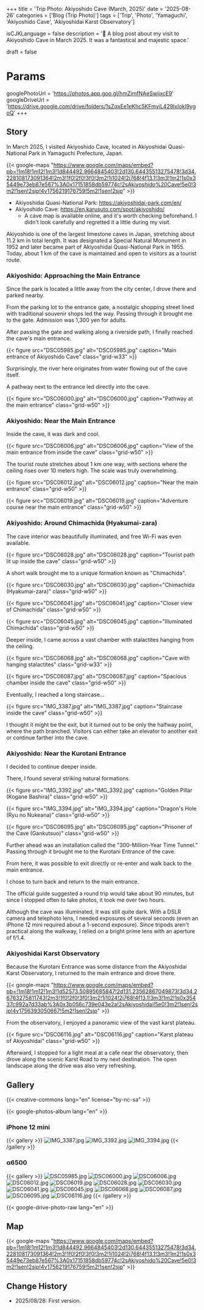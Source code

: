 +++
title = 'Trip Photo: Akiyoshido Cave (March, 2025)'
date = '2025-08-26'
categories = ['Blog (Trip Photo)']
tags = ['Trip', 'Photo', 'Yamaguchi', 'Akiyoshido Cave', 'Akiyoshidai Karst Observatory']

isCJKLanguage = false
description = '🔦 A blog post about my visit to Akiyoshido Cave in March 2025. It was a fantastical and majestic space.'

draft = false

# Params
googlePhotoUrl = 'https://photos.app.goo.gl/hmZimfNAeSwijxcE9'
googleDriveUrl = 'https://drive.google.com/drive/folders/1sZqxEe1eKhc5KFmviL429lxIokl9ygoQ'
+++


## Story

In March 2025, I visited Akiyoshido Cave,
located in Akiyoshidai Quasi-National Park in Yamaguchi Prefecture, Japan.

{{< google-maps "https://www.google.com/maps/embed?pb=!1m18!1m12!1m3!1d844492.9664845403!2d130.64435513275478!3d34.228108173091364!2m3!1f0!2f0!3f0!3m2!1i1024!2i768!4f13.1!3m3!1m2!1s0x35449e73eb87e567%3A0x17151858db59774c!2sAkiyoshido%20Cave!5e0!3m2!1sen!2sjp!4v1756219176759!5m2!1sen!2sjp" >}}

- Akiyoshidai Quasi-National Park: https://akiyoshidai-park.com/en/
- Akiyoshido Cave: https://en.karusuto.com/spot/akiyoshido/
    - A cave map is available online, and it's worth checking beforehand. I didn't look carefully and regretted it a little during my visit.

Akiyoshido is one of the largest limestone caves in Japan,
stretching about 11.2 km in total length.
It was designated a Special Natural Monument in 1952 and later became part of Akiyoshidai Quasi-National Park in 1955.
Today, about 1 km of the cave is maintained and open to visitors as a tourist route.


### Akiyoshido: Approaching the Main Entrance

Since the park is located a little away from the city center,
I drove there and parked nearby.

From the parking lot to the entrance gate,
a nostalgic shopping street lined with traditional souvenir shops led the way.
Passing through it brought me to the gate.
Admission was 1,300 yen for adults.

After passing the gate and walking along a riverside path,
I finally reached the cave's main entrance.

{{< figure
    src="DSC05985.jpg"
    alt="DSC05985.jpg"
    caption="Main entrance of Akiyoshido Cave"
    class="grid-w33"
    >}}

Surprisingly, the river here originates from water flowing out of the cave itself.

A pathway next to the entrance led directly into the cave.

{{< figure
    src="DSC06000.jpg"
    alt="DSC06000.jpg"
    caption="Pathway at the main entrance"
    class="grid-w50"
    >}}


### Akiyoshido: Near the Main Entrance

Inside the cave, it was dark and cool.

{{< figure
    src="DSC06006.jpg"
    alt="DSC06006.jpg"
    caption="View of the main entrance from inside the cave"
    class="grid-w50"
    >}}

The tourist route stretches about 1 km one way,
with sections where the ceiling rises over 10 meters high.
The scale was truly overwhelming.

{{< figure
    src="DSC06012.jpg"
    alt="DSC06012.jpg"
    caption="Near the main entrance"
    class="grid-w50"
    >}}

{{< figure
    src="DSC06019.jpg"
    alt="DSC06019.jpg"
    caption="Adventure course near the main entrance"
    class="grid-w50"
    >}}


### Akiyoshido: Around Chimachida (Hyakumai-zara)

The cave interior was beautifully illuminated, and free Wi-Fi was even available.

{{< figure
    src="DSC06028.jpg"
    alt="DSC06028.jpg"
    caption="Tourist path lit up inside the cave"
    class="grid-w50"
    >}}


A short walk brought me to a unique formation known as "Chimachida".

{{< figure
    src="DSC06030.jpg"
    alt="DSC06030.jpg"
    caption="Chimachida (Hyakumai-zara)"
    class="grid-w50"
    >}}

{{< figure
    src="DSC06041.jpg"
    alt="DSC06041.jpg"
    caption="Closer view of Chimachida"
    class="grid-w50"
    >}}

{{< figure
    src="DSC06045.jpg"
    alt="DSC06045.jpg"
    caption="Illuminated Chimachida"
    class="grid-w50"
    >}}


Deeper inside, I came across a vast chamber with stalactites hanging from the ceiling.

{{< figure
    src="DSC06068.jpg"
    alt="DSC06068.jpg"
    caption="Cave with hanging stalactites"
    class="grid-w33"
    >}}

{{< figure
    src="DSC06087.jpg"
    alt="DSC06087.jpg"
    caption="Spacious chamber inside the cave"
    class="grid-w50"
    >}}


Eventually, I reached a long staircase...

{{< figure
    src="IMG_3387.jpg"
    alt="IMG_3387.jpg"
    caption="Staircase inside the cave"
    class="grid-w50"
    >}}


I thought it might be the exit,
but it turned out to be only the halfway point, where the path branched.
Visitors can either take an elevator to another exit or continue farther into the cave.


### Akiyoshido: Near the Kurotani Entrance

I decided to continue deeper inside.

There, I found several striking natural formations.

{{< figure
    src="IMG_3392.jpg"
    alt="IMG_3392.jpg"
    caption="Golden Pillar (Kogane Bashira)"
    class="grid-w50"
    >}}

{{< figure
    src="IMG_3394.jpg"
    alt="IMG_3394.jpg"
    caption="Dragon's Hole (Ryu no Nukeana)"
    class="grid-w50"
    >}}

{{< figure
    src="DSC06095.jpg"
    alt="DSC06095.jpg"
    caption="Prisoner of the Cave (Gankutsuo)"
    class="grid-w50"
    >}}


Further ahead was an installation called the "300-Million-Year Time Tunnel.”
Passing through it brought me to the Kurotani Entrance of the cave.

From here, it was possible to exit directly or re-enter and walk back to the main entrance.

I chose to turn back and return to the main entrance.

The official guide suggested a round trip would take about 90 minutes,
but since I stopped often to take photos, it took me over two hours.

Although the cave was illuminated, it was still quite dark.
With a DSLR camera and telephoto lens, I needed exposures of several seconds
(even an iPhone 12 mini required about a 1-second exposure).
Since tripods aren't practical along the walkway,
I relied on a bright prime lens with an aperture of f/1.4.


### Akiyoshidai Karst Observatory

Because the Kurotani Entrance was some distance from the Akiyoshidai Karst Observatory,
I returned to the main entrance and drove there.

{{< google-maps "https://www.google.com/maps/embed?pb=!1m18!1m12!1m3!1d52573.50895685847!2d131.23562867049873!3d34.26763275811743!2m3!1f0!2f0!3f0!3m2!1i1024!2i768!4f13.1!3m3!1m2!1s0x35437c992a7d33ab%3A0x3b056c739e043e2a!2sAkiyoshidai!5e0!3m2!1sen!2sjp!4v1756393050667!5m2!1sen!2sjp" >}}


From the observatory, I enjoyed a panoramic view of the vast karst plateau.

{{< figure
    src="DSC06116.jpg"
    alt="DSC06116.jpg"
    caption="Karst plateau of Akiyoshidai"
    class="grid-w50"
    >}}


Afterward, I stopped for a light meal at a cafe near the observatory,
then drove along the scenic Karst Road to my next destination.
The open landscape along the drive was also very refreshing.


## Gallery

{{< creative-commons lang="en" license="by-nc-sa" >}}

{{< google-photos-album lang="en" >}}


### iPhone 12 mini

{{< gallery >}}
<img src="IMG_3387.jpg" alt="IMG_3387.jpg" class="grid-w33" />
<img src="IMG_3392.jpg" alt="IMG_3392.jpg" class="grid-w33" />
<img src="IMG_3394.jpg" alt="IMG_3394.jpg" class="grid-w33" />
{{< /gallery >}}


### α6500

{{< gallery >}}
<img src="DSC05985.jpg" alt="DSC05985.jpg" class="grid-w33" />
<img src="DSC06000.jpg" alt="DSC06000.jpg" class="grid-w33" />
<img src="DSC06006.jpg" alt="DSC06006.jpg" class="grid-w33" />
<img src="DSC06012.jpg" alt="DSC06012.jpg" class="grid-w33" />
<img src="DSC06019.jpg" alt="DSC06019.jpg" class="grid-w33" />
<img src="DSC06028.jpg" alt="DSC06028.jpg" class="grid-w33" />
<img src="DSC06030.jpg" alt="DSC06030.jpg" class="grid-w33" />
<img src="DSC06041.jpg" alt="DSC06041.jpg" class="grid-w33" />
<img src="DSC06045.jpg" alt="DSC06045.jpg" class="grid-w33" />
<img src="DSC06068.jpg" alt="DSC06068.jpg" class="grid-w33" />
<img src="DSC06087.jpg" alt="DSC06087.jpg" class="grid-w33" />
<img src="DSC06095.jpg" alt="DSC06095.jpg" class="grid-w33" />
<img src="DSC06116.jpg" alt="DSC06116.jpg" class="grid-w33" />
{{< /gallery >}}

{{< google-drive-photo-raw lang="en" >}}


## Map

{{< google-maps "https://www.google.com/maps/embed?pb=!1m18!1m12!1m3!1d844492.9664845403!2d130.64435513275478!3d34.228108173091364!2m3!1f0!2f0!3f0!3m2!1i1024!2i768!4f13.1!3m3!1m2!1s0x35449e73eb87e567%3A0x17151858db59774c!2sAkiyoshido%20Cave!5e0!3m2!1sen!2sjp!4v1756219176759!5m2!1sen!2sjp" >}}


## Change History

- 2025/08/28: First version.


